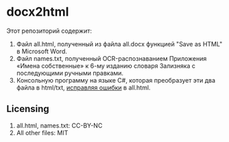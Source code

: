 # docx2html

Этот репозиторий содержит:

1. Файл all.html, полученный из файла all.docx функцией "Save as HTML" в Microsoft Word.
2. Файл names.txt, полученный OCR-распознаванием Приложения «Имена собственные» к 6-му изданию словаря Зализняка с последующими ручными правками.
3. Консольную программу на языке C#, которая преобразует эти два файла в html/txt, [исправляя ошибки](https://github.com/gramdict/docx2html/blob/master/DocxToHtmlConverter/Program.CorrectHtml.cs#L7) в all.html.

## Licensing

1. all.html, names.txt: CC-BY-NC
2. All other files: MIT
